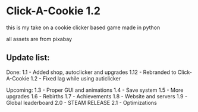 # Click-A-Cookie 1.2
this is my take on a cookie clicker based game made in python

all assets are from pixabay

## Update list:

Done:
1.1 - Added shop, autoclicker and upgrades
1.12 - Rebranded to Click-A-Cookie
1.2 - Fixed lag while using auticlicker

Upcoming:
1.3 - Proper GUI and animations
1.4 - Save system
1.5 - More upgrades
1.6 - Rebirths
1.7 - Achievements
1.8 - Website and servers
1.9 - Global leaderboard
2.0 - STEAM RELEASE
2.1 - Optimizations 


